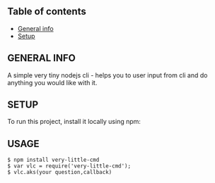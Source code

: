 ## Table of contents

- [General info](#general-info)
- [Setup](#setup)

## GENERAL INFO

A simple very tiny nodejs cli - helps you to user input from cli and do anything you would like with it.

## SETUP

To run this project, install it locally using npm:

## USAGE

```
$ npm install very-little-cmd
$ var vlc = require('very-little-cmd');
$ vlc.aks(your question,callback)
```
